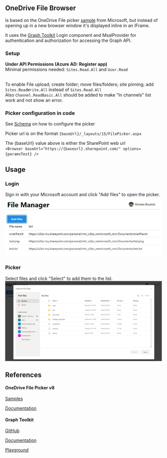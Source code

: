 ## OneDrive File Browser

Is based on the OneDrive File picker [sample](https://github.com/OneDrive/samples/tree/master/samples/file-picking) from Microsoft, 
but instead of opening up in a new browser window it's displayed inline in an IFrame. 

It uses the [Graph Toolkit](https://docs.microsoft.com/en-us/graph/toolkit/overview) Login component and MsalProvider for authentication and authorization for accessing the Graph API. 



### Setup

**Under API Permissions (Azure AD: Register app)**<br>
Minimal permissions needed: ``Sites.Read.All`` and ``User.Read``<br><br>

To enable File upload; create folder; move files/folders; site pinning; add ``Sites.ReadWrite.All`` instead of ``Sites.Read.All``<br>
Also ``Channel.ReadBasic.All`` should be added to make "In channels" list work and not show an error.
 
### Picker configuration in code

See [Schema](https://learn.microsoft.com/en-us/onedrive/developer/controls/file-pickers/v8-schema?view=odsp-graph-online) on how to configure the picker

Picker url is on the format ``{baseUrl}/_layouts/15/FilePicker.aspx``

The {baseUrl} value above is either the SharePoint web url<br>
``<Browser baseUrl="https://{baseurl}.sharepoint.com/" options={paramsTest} />``

## Usage
### Login
Sign in with your Microsoft account and click "Add files" to open the picker.
![File manager](file-manager.jpg)

### Picker
Select files and click "Select" to add them to the list.
<img src="picker.jpg" alt="drawing" width="773"/>

## References

#### OneDrive File Picker v8

[Samples](https://github.com/OneDrive/samples/tree/master/samples/file-picking)

[Documentation](https://learn.microsoft.com/en-us/onedrive/developer/controls/file-pickers/?view=odsp-graph-online)

#### Graph Toolkit

[GitHub](https://github.com/microsoftgraph/microsoft-graph-toolkit)

[Documentation](https://docs.microsoft.com/en-us/graph/toolkit/overview)

[Playground](https://mgt.dev/)


